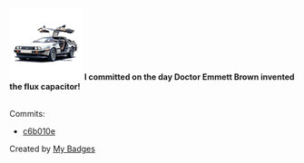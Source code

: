 <img src="https://github.com/my-badges/my-badges/blob/master/src/all-badges/delorean/delorean.png?raw=true" alt="I committed on the day Doctor Emmett Brown invented the flux capacitor!" title="I committed on the day Doctor Emmett Brown invented the flux capacitor!" width="128">
<strong>I committed on the day Doctor Emmett Brown invented the flux capacitor!</strong>
<br><br>

Commits:

- <a href="https://github.com/qoomon/dashtiles/commit/c6b010e2c9fa37bc5e453ba8262a44c4dea7665f">c6b010e</a>


Created by <a href="https://github.com/my-badges/my-badges">My Badges</a>